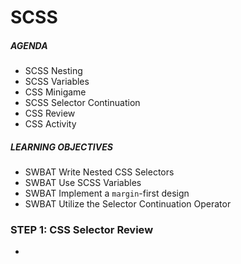 # SCSS

##### AGENDA
- SCSS Nesting
- SCSS Variables
- CSS Minigame
- SCSS Selector Continuation
- CSS Review
- CSS Activity

##### LEARNING OBJECTIVES
- SWBAT Write Nested CSS Selectors
- SWBAT Use SCSS Variables
- SWBAT Implement a `margin`-first design
- SWBAT Utilize the Selector Continuation Operator

### STEP 1: CSS Selector Review
- 
